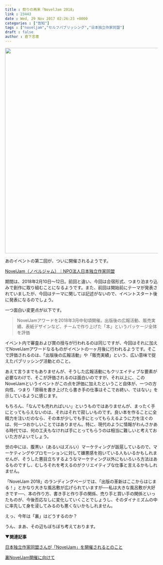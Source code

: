 ```yaml
---
title : 祭りの再来「NovelJam 2018」
link : 23443
date : Wed, 29 Nov 2017 02:26:23 +0000
categories : ["告知"]
tags : ["noveljam","セルフパブリッシング","日本独立作家同盟"]
draft : false
author : 倉下忠憲
---
```


<a href="https://rashita.net/blog/?attachment_id=23444" rel="attachment wp-att-23444"><img src="https://rashita.net/blog/wp-content/uploads/2017/11/screenshot-29.png" alt="" width="1307" height="676" class="alignnone size-full wp-image-23444" /></a>

あのイベントの第二回が、ついに開催されるようです。

<a href="https://www.noveljam.org/" title="NovelJam（ノベルジャム）｜NPO法人日本独立作家同盟">NovelJam（ノベルジャム）｜NPO法人日本独立作家同盟</a>

期間は、2018年2月10日〜12日。前回と違い、今回は合宿形式、つまり泊まり込みで創作に取り組むことになるようです。また、前回は開始前にテーマが発表されていましたが、今回はテーマに関しては記述がないので、イベントスタート後に発表になるのでしょう。

一つ面白い変更点が以下です。

<blockquote>
NovelJamアワードを2018年3月中旬頃開催。出版後の広報活動、販売実績、表紙デザインなど、チームで作り上げた「本」というパッケージ全体を評価
</blockquote>

イベント内で審査および賞の授与が行われるのは同じですが、今回はそれに加えてNovelJamアワードなるものがイベントの一ヶ月後に行われるようです。そこで評価されるのは、「出版後の広報活動」や「販売実績」という、広い意味で捉えたパブリッシング活動とのこと。

あえて言うまでもありませんが、そうした広報活動にもクリエイティブな要素が必要なわけで、そこが評価されるのは面白いのですが、それ以上に、このNovelJamというイベントがこの点を評価に加えたということ自体が、一つの方向性、つまり「原稿を書き上げたら書き手の仕事はそこでお終い、ではない」を示しているように感じます。

もちろん、「なんでも売れればいい」というものではありませんが、まったく手にとってもらえないのは、それはそれで寂しいものです。良い本を作ることに全精力を注いだのなら、その本が少しでも手にとってもらえるように力を注ぐのは、何一つおかしいことではありません。特に、現代のように情報がわんさかある時代では、何の工夫もなければ手にとってもらうのは相当に難しいと考えておいた方がよいでしょう。

世の中には、腹黒い（あるいはズルい）マーケティングが跋扈しているので、マーケティングやプロモーションに対して嫌悪感を抱いている人もいるかもしれませんが、そうした悪目立ちするようなマーケティング以外にもいろいろ方法はあるものですし、むしろそれを考えるのがクリエイティブな仕事と言えるかもしれません。

「NovelJam 2018」のランディングページでは、「出版の革新はここからはじまる！」とかなり大きな風呂敷が広げられていますが──私は大きな風呂敷が大好きです──、本の作り方、書き手と作り手の関係、売り手と買い手の関係といったものが、今後否応なしに変化していくことでしょうし、そのダイナミズムの中に率先して身を浸してみるのも悪くないかもしれません。

えっ、今年は「裏」はどうするのか？

うん、まあ、その辺もぼちぼち考えております。

<strong>▼関連記事</strong>

<a href="https://rashita.net/blog/?p=19407" title="日本独立作家同盟さんが「NovelJam」を開催されるとのこと – R-style">日本独立作家同盟さんが「NovelJam」を開催されるとのこと</a>

<a href="https://rashita.net/blog/?p=19827" title="裏NovelJam開催に向けて – R-style">裏NovelJam開催に向けて</a>